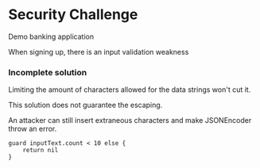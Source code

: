 # Security Challenge

Demo banking application

When signing up, there is an input validation weakness

### Incomplete solution

Limiting the amount of characters allowed for the data strings won't cut it.

This solution does not guarantee the escaping.

An attacker can still insert extraneous characters and make JSONEncoder throw an error.

```    
guard inputText.count < 10 else {
    return nil
}
```
